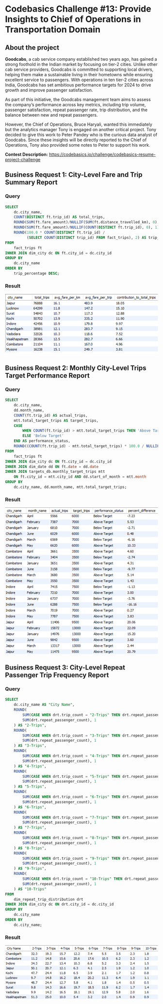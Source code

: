 # Codebasics Challenge #13: Provide Insights to Chief of Operations in Transportation Domain

## About the project

**Goodcabs**, a cab service company established two years ago, has gained a strong foothold in the Indian market by focusing on tier-2 cities. Unlike other cab service providers, Goodcabs is committed to supporting local drivers, helping them make a sustainable living in their hometowns while ensuring excellent service to passengers. With operations in ten tier-2 cities across India, Goodcabs has set ambitious performance targets for 2024 to drive growth and improve passenger satisfaction. 

As part of this initiative, the Goodcabs management team aims to assess the company’s performance across key metrics, including trip volume, passenger satisfaction, repeat passenger rate, trip distribution, and the balance between new and repeat passengers. 

However, the Chief of Operations, Bruce Haryali, wanted this immediately but the analytics manager Tony is engaged on another critical project. Tony decided to give this work to Peter Pandey who is the curious data analyst of Goodcabs. Since these insights will be directly reported to the Chief of Operations, Tony also provided some notes to Peter to support his work.

**Contest Description:** https://codebasics.io/challenge/codebasics-resume-project-challenge

## **Business Request 1: City-Level Fare and Trip Summary Report**
### Query
```sql
SELECT
    dc.city_name,
    COUNT(DISTINCT ft.trip_id) AS total_trips,
    ROUND(SUM(ft.fare_amount)/NULLIF(SUM(ft.distance_travelled_km), 0), 1) AS avg_fare_per_km,
    ROUND(SUM(ft.fare_amount)/NULLIF(COUNT(DISTINCT ft.trip_id), 0), 1) AS avg_fare_per_trip,
    ROUND(100.0 * COUNT(DISTINCT ft.trip_id) / 
          (SELECT COUNT(DISTINCT trip_id) FROM fact_trips), 2) AS trip_percentage
FROM
    fact_trips ft
INNER JOIN dim_city dc ON ft.city_id = dc.city_id
GROUP BY 
    dc.city_name
ORDER BY 
    trip_percentage DESC;
```
### Result
![Query Result](https://github.com/pedro-cella/Codebasics_RCP13/blob/main/img/business_request_1.png)

## **Business Request 2: Monthly City-Level Trips Target Performance Report**
### Query
```sql
SELECT
    dc.city_name,
    dd.month_name,
    COUNT(ft.trip_id) AS actual_trips,
    mtt.total_target_trips AS target_trips,
    CASE 
        WHEN COUNT(ft.trip_id) > mtt.total_target_trips THEN 'Above Target'
        ELSE 'Below Target'
    END AS performance_status,
    ROUND((COUNT(ft.trip_id) - mtt.total_target_trips) * 100.0 / NULLIF(mtt.total_target_trips, 0), 2) AS percent_difference
FROM 
    fact_trips ft
INNER JOIN dim_city dc ON ft.city_id = dc.city_id
INNER JOIN dim_date dd ON ft.date = dd.date
INNER JOIN targets_db.monthly_target_trips mtt 
    ON ft.city_id = mtt.city_id AND dd.start_of_month = mtt.month
GROUP BY
    dc.city_name, dd.month_name, mtt.total_target_trips;

```
### Result
![Query Result 2](https://github.com/pedro-cella/Codebasics_RCP13/blob/main/img/business_request_2.png)

## **Business Request 3: City-Level Repeat Passenger Trip Frequency Report**
### Query
```sql
SELECT
    dc.city_name AS "City Name",
    ROUND(
        SUM(CASE WHEN drt.trip_count = "2-Trips" THEN drt.repeat_passenger_count ELSE 0 END) * 100.0 /
        SUM(drt.repeat_passenger_count), 1
    ) AS "2-Trips",
    ROUND(
        SUM(CASE WHEN drt.trip_count = "3-Trips" THEN drt.repeat_passenger_count ELSE 0 END) * 100.0 /
        SUM(drt.repeat_passenger_count), 1
    ) AS "3-Trips",
    ROUND(
        SUM(CASE WHEN drt.trip_count = "4-Trips" THEN drt.repeat_passenger_count ELSE 0 END) * 100.0 /
        SUM(drt.repeat_passenger_count), 1
    ) AS "4-Trips",
    ROUND(
        SUM(CASE WHEN drt.trip_count = "5-Trips" THEN drt.repeat_passenger_count ELSE 0 END) * 100.0 /
        SUM(drt.repeat_passenger_count), 1
    ) AS "5-Trips",
    ROUND(
        SUM(CASE WHEN drt.trip_count = "6-Trips" THEN drt.repeat_passenger_count ELSE 0 END) * 100.0 /
        SUM(drt.repeat_passenger_count), 1
    ) AS "6-Trips",
    ROUND(
        SUM(CASE WHEN drt.trip_count = "7-Trips" THEN drt.repeat_passenger_count ELSE 0 END) * 100.0 /
        SUM(drt.repeat_passenger_count), 1
    ) AS "7-Trips",
    ROUND(
        SUM(CASE WHEN drt.trip_count = "8-Trips" THEN drt.repeat_passenger_count ELSE 0 END) * 100.0 /
        SUM(drt.repeat_passenger_count), 1
    ) AS "8-Trips",
    ROUND(
        SUM(CASE WHEN drt.trip_count = "9-Trips" THEN drt.repeat_passenger_count ELSE 0 END) * 100.0 /
        SUM(drt.repeat_passenger_count), 1
    ) AS "9-Trips",
    ROUND(
        SUM(CASE WHEN drt.trip_count = "10-Trips" THEN drt.repeat_passenger_count ELSE 0 END) * 100.0 /
        SUM(drt.repeat_passenger_count), 1
    ) AS "10-Trips"
FROM
    dim_repeat_trip_distribution drt
INNER JOIN dim_city dc ON drt.city_id = dc.city_id
GROUP BY
    dc.city_name
ORDER BY
    dc.city_name;

```
### Result
![Query Result 3](https://github.com/pedro-cella/Codebasics_RCP13/blob/main/img/business_request_3.png)
